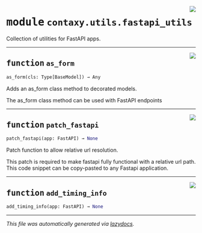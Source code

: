<!-- markdownlint-disable -->

<a href="https://github.com/ml-tooling/contaxy/blob/main/backend/src/contaxy/utils/fastapi_utils.py#L0"><img align="right" style="float:right;" src="https://img.shields.io/badge/-source-cccccc?style=flat-square"></a>

# <kbd>module</kbd> `contaxy.utils.fastapi_utils`
Collection of utilities for FastAPI apps. 


---

<a href="https://github.com/ml-tooling/contaxy/blob/main/backend/src/contaxy/utils/fastapi_utils.py#L10"><img align="right" style="float:right;" src="https://img.shields.io/badge/-source-cccccc?style=flat-square"></a>

## <kbd>function</kbd> `as_form`

```python
as_form(cls: Type[BaseModel]) → Any
```

Adds an as_form class method to decorated models. 

The as_form class method can be used with FastAPI endpoints 


---

<a href="https://github.com/ml-tooling/contaxy/blob/main/backend/src/contaxy/utils/fastapi_utils.py#L34"><img align="right" style="float:right;" src="https://img.shields.io/badge/-source-cccccc?style=flat-square"></a>

## <kbd>function</kbd> `patch_fastapi`

```python
patch_fastapi(app: FastAPI) → None
```

Patch function to allow relative url resolution. 

This patch is required to make fastapi fully functional with a relative url path. This code snippet can be copy-pasted to any Fastapi application. 


---

<a href="https://github.com/ml-tooling/contaxy/blob/main/backend/src/contaxy/utils/fastapi_utils.py#L105"><img align="right" style="float:right;" src="https://img.shields.io/badge/-source-cccccc?style=flat-square"></a>

## <kbd>function</kbd> `add_timing_info`

```python
add_timing_info(app: FastAPI) → None
```








---

_This file was automatically generated via [lazydocs](https://github.com/ml-tooling/lazydocs)._
